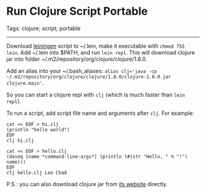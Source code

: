# Run Clojure Script Portable
Tags: clojure; script; portable

------

Download [leiningen](http://leiningen.org/) script to ~/.lein,
make it executable with `chmod 755 lein`.
Add ~/.lein into $PATH, and run `lein repl`.
This will download clojure jar into folder
~/.m2/repository/org/clojure/clojure/1.8.0.

Add an alias into your ~/.bash_aliases:
`alias clj='java -cp ~/.m2/repository/org/clojure/clojure/1.8.0/clojure-1.8.0.jar clojure.main'`.

So you can start a clojure repl with `clj` (which is much faster than `lein repl`).

To run a script, add script file name and arguments after `clj`.
For example:

```
cat << EOF > hi.clj
(println "hello world")
EOF
clj hi.clj

cat << EOF > hello.clj
(doseq [name *command-line-args*] (println (#(str "Hello, " % "!") name)))
EOF
clj hello.clj Leo Chad
```

P.S.: you can also download clojure jar from [its website](https://clojure.org/)
directly.
